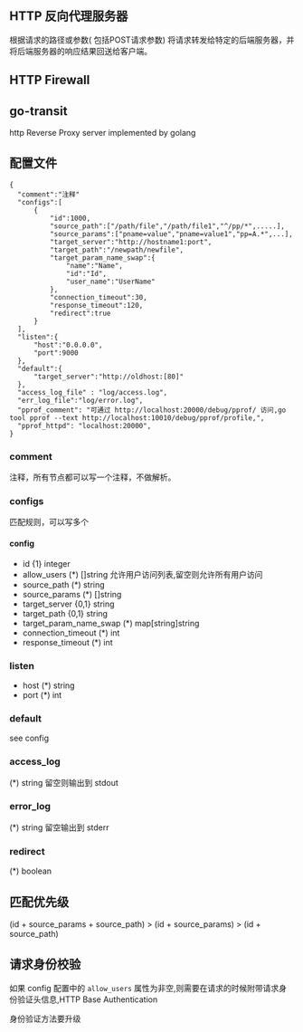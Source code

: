 ## HTTP 反向代理服务器

根据请求的路径或参数( 包括POST请求参数) 将请求转发给特定的后端服务器，并将后端服务器的响应结果回送给客户端。


## HTTP Firewall


## go-transit

http Reverse Proxy server implemented by golang


## 配置文件

```
{
  "comment":"注释"
  "configs":[
      {
          "id":1000,
          "source_path":["/path/file","/path/file1","^/pp/*",.....],
          "source_params":["pname=value","pname=value1","pp=A.*",...],
          "target_server":"http://hostname1:port",
          "target_path":"/newpath/newfile",
          "target_param_name_swap":{
              "name":"Name",
              "id":"Id",
              "user_name":"UserName"
          },
          "connection_timeout":30,
          "response_timeout":120,
          "redirect":true
      }
  ],
  "listen":{
      "host":"0.0.0.0",
      "port":9000
  },
  "default":{
      "target_server":"http://oldhost:[80]"
  },
  "access_log_file" : "log/access.log",
  "err_log_file":"log/error.log",
  "pprof_comment": "可通过 http://localhost:20000/debug/pprof/ 访问,go tool pprof --text http://localhost:10010/debug/pprof/profile,",
  "pprof_httpd": "localhost:20000",
}

```


### comment
    
注释，所有节点都可以写一个注释，不做解析。

### configs

匹配规则，可以写多个
#### config
* id {1} integer
* allow_users (*) []string 允许用户访问列表,留空则允许所有用户访问
* source_path (*) string
* source_params (*) []string
* target_server {0,1} string
* target_path {0,1} string
* target_param_name_swap (*) map[string]string
* connection_timeout (*) int
* response_timeout (*) int

### listen
* host (*) string
* port (*) int

### default
see config

### access_log
(*) string 留空则输出到 stdout

### error_log
(*) string 留空输出到 stderr

### redirect
(*) boolean


## 匹配优先级
(id + source_params + source_path) > (id + source_params) > (id + source_path)


## 请求身份校验

如果 config 配置中的 `allow_users` 属性为非空,则需要在请求的时候附带请求身份验证头信息,HTTP Base Authentication

身份验证方法要升级



